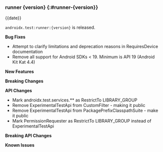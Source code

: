### runner {version} {:#runner-{version}}

{{date}}

`androidx.test:runner:{version}` is released.

**Bug Fixes**

* Attempt to clarify limitations and deprecation reasons in RequiresDevice documentation
* Remove all support for Android SDKs < 19. Minimum is API 19 (Android Kit Kat 4.4)

**New Features**

**Breaking Changes**

**API Changes**

* Mark androidx.test.services.** as RestrictTo LIBRARY_GROUP
* Remove ExperimentalTestApi from CustomFilter - making it public
* Remove ExperimentalTestApi from PackagePrefixClasspathSuite - make it public
* Mark PermissionRequester as RestrictTo LIBRARY_GROUP instead of ExperimentalTestApi

**Breaking API Changes**

**Known Issues**
